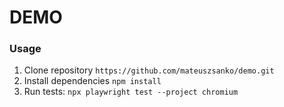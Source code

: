 # DEMO


### Usage

1. Clone repository `https://github.com/mateuszsanko/demo.git`
2. Install dependencies `npm install`
3. Run tests: `npx playwright test --project chromium`
